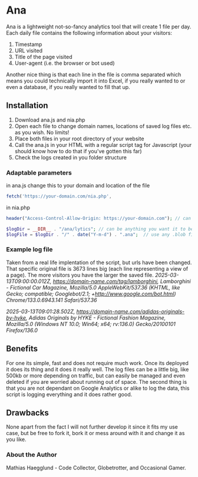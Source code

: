 # Ana
Ana is a lightweight not-so-fancy analytics tool that will create 1 file per day.
Each daily file contains the following information about your visitors:
1. Timestamp
2. URL visited
3. Title of the page visited
4. User-agent (i.e. the browser or bot used)

Another nice thing is that each line in the file is comma separated which means you could technically import it into Excel, if you really wanted to
or even a database, if you really wanted to fill that up.

## Installation
1. Download ana.js and nia.php
2. Open each file to change domain names, locations of saved log files etc. as you wish. No limits!
3. Place both files in your root directory of your website
4. Call the ana.js in your HTML with a regular script tag for Javascript (your should know how to do that if you've gotten this far)
5. Check the logs created in you folder structure

### Adaptable parameters
in ana.js change this to your domain and location of the file
```javascript
fetch('https://your-domain.com/nia.php',
```
in nia.php
```php
header("Access-Control-Allow-Origin: https://your-domain.com"); // can be a * or it can be a domain name. Your choice

$logDir = __DIR__ . "/ana/lytics"; // can be anything you want it to be. 100% flexible
$logFile = $logDir . "/" . date("Y-m-d") . ".ana";  // use any .blob file format you like

```

### Example log file
Taken from a real life implentation of the script, but urls have been changed. That specific original file is 3673 lines big (each line representing a view of a page).
The more visitors you have the larger the saved file.
*2025-03-13T09:00:00.012Z, https://domain-name.com/tag/lamborghini, Lamborghini - Fictional Car Magazine, Mozilla/5.0 AppleWebKit/537.36 (KHTML, like Gecko; compatible; Googlebot/2.1; +http://www.google.com/bot.html) Chrome/133.0.6943.141 Safari/537.36*

*2025-03-13T09:01:28.502Z, https://domain-name.com/adidas-originals-by-hyke, Adidas Originals by HYKE - Fictional Fashion Magazine, Mozilla/5.0 (Windows NT 10.0; Win64; x64; rv:136.0) Gecko/20100101 Firefox/136.0*

## Benefits
For one its simple, fast and does not require much work. Once its deployed it does its thing and it does it really well. The log files can be a little big, like 500kb or more depending on traffic, but can easily be managed and even deleted if you are worried about running out of space. The second thing is that you are not dependant on Google Analytics or alike to log the data, this script is logging everything and it does rather good.

## Drawbacks
None apart from the fact I will not further develop it since it fits my use case, but be free to fork it, bork it or mess around with it and change it as you like.

### About the Author
Mathias Haegglund - Code Collector, Globetrotter, and Occasional Gamer.
